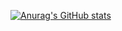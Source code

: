 [![Anurag's GitHub stats](https://github-readme-stats.vercel.app/api?username=thalesfp)](https://github.com/anuraghazra/github-readme-stats)
